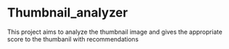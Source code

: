 # Thumbnail_analyzer
This project aims to analyze the thumbnail image and gives the appropriate score to the thumbanil with recommendations
